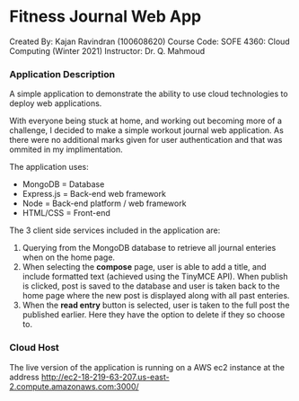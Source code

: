 # Fitness Journal Web App

Created By: Kajan Ravindran (100608620)
Course Code: SOFE 4360: Cloud Computing (Winter 2021)
Instructor: Dr. Q. Mahmoud

### Application Description
A simple application to demonstrate the ability to use cloud technologies to deploy web applications.

With everyone being stuck at home, and working out becoming more of a challenge, I decided to make a simple workout journal web application. As there were no additional marks given for user authentication and that was ommited in my implimentation. 

The application uses:
* MongoDB = Database
* Express.js = Back-end web framework
* Node = Back-end platform / web framework
* HTML/CSS = Front-end

The 3 client side services included in the application are:
1. Querying from the MongoDB database to retrieve all journal enteries when on the home page.
2. When selecting the **compose** page, user is able to add a title, and include formatted text (achieved using the TinyMCE API). When publish is clicked, post is saved to the database and user is taken back to the home page where the new post is displayed along with all past enteries.
3. When the **read entry** button is selected, user is taken to the full post the published earlier. Here they have the option to delete if they so choose to.

### Cloud Host
The live version of the application is running on a AWS ec2 instance at the address http://ec2-18-219-63-207.us-east-2.compute.amazonaws.com:3000/
